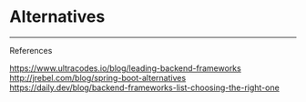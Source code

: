 # Alternatives




---

References

https://www.ultracodes.io/blog/leading-backend-frameworks
http://jrebel.com/blog/spring-boot-alternatives
https://daily.dev/blog/backend-frameworks-list-choosing-the-right-one